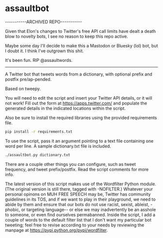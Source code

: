 # assaultbot
-----------ARCHIVED REPO-----------

Given that Elon's changes to Twitter's free API call limits have dealt a death blow to novelty bots, I see no reason to keep this repo active.

Maybe some day I'll decide to make this a Mastodon or Bluesky (lol) bot, but I doubt it. I think I've outgrown this shit.

It's been fun. RIP @assaultwords.

--------------------------------------------------
A Twitter bot that tweets words from a dictionary, with optional prefix and postfix pre/ap-pended.

Based on tweepy.

You will need to edit the script and insert your Twitter API details, or it will not work! Fill out the form at https://apps.twitter.com/ and populate the generated details in the indicated locations within the script.

Also be sure to install the required libraries using the provided requirements file.

```bash
pip install -r requirements.txt
```

To use the script, pass it an argument pointing to a text file containing one word per line. A sample dictionary.txt file is included.

```bash
./assaultbot.py dictionary.txt
```

There are a couple other things you can configure, such as tweet frequency, and tweet prefix/postfix. Read the script comments for more info.

The latest version of this script makes use of the Wordfilter Python module. (The original version is still there, tagged with -NOFILTER.) Whatever your personal opinons on MUH FREE SPEECH may be, Twitter has community guidelines in its TOS, and if we want to play in their playground, we need to abide by them and ensure that our bots do not use racist, sexist, ableist, -phobic, or targeting language-- or else we may inadvertently be an asshole to someone, or even find ourselves permabanned. Inside the script, I add a couple of words to the default filter list that I don't want my particular bot tweeting; feel free to revise according to your needs by reviewing the manpage at https://pypi.python.org/pypi/wordfilter.
